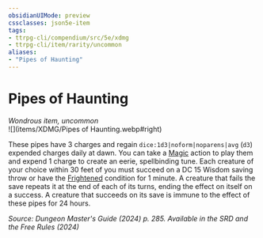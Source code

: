 ```yaml
---
obsidianUIMode: preview
cssclasses: json5e-item
tags:
- ttrpg-cli/compendium/src/5e/xdmg
- ttrpg-cli/item/rarity/uncommon
aliases: 
- "Pipes of Haunting"
---
```

# Pipes of Haunting
*Wondrous item, uncommon*  
![](items/XDMG/Pipes of Haunting.webp#right)


These pipes have 3 charges and regain `dice:1d3|noform|noparens|avg` (`d3`) expended charges daily at dawn. You can take a [Magic](/3-Mechanics/CLI/actions.md#Magic) action to play them and expend 1 charge to create an eerie, spellbinding tune. Each creature of your choice within 30 feet of you must succeed on a DC 15 Wisdom saving throw or have the [Frightened](/3-Mechanics/CLI/conditions.md#Frightened) condition for 1 minute. A creature that fails the save repeats it at the end of each of its turns, ending the effect on itself on a success. A creature that succeeds on its save is immune to the effect of these pipes for 24 hours.

*Source: Dungeon Master's Guide (2024) p. 285. Available in the <span title='Systems Reference Document (5.2)'>SRD</span> and the Free Rules (2024)*